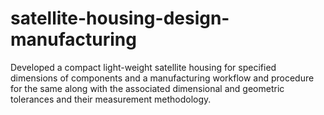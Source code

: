 # satellite-housing-design-manufacturing
Developed a compact light-weight satellite housing for specified dimensions of components and a manufacturing workflow and procedure for the same along with the associated dimensional and geometric tolerances and their measurement methodology.


